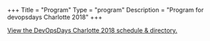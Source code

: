 +++
Title = "Program"
Type = "program"
Description = "Program for devopsdays Charlotte 2018"
+++

<a id="sched-embed" href="https://devopsdayscharlotte2018.sched.com/">View the DevOpsDays Charlotte 2018 schedule &amp; directory.</a><script type="text/javascript" src="https://devopsdayscharlotte2018.sched.com/js/embed.js"></script>

